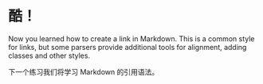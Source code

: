# 酷！

Now you learned how to create a link in Markdown. This is a common style for links, but some parsers provide additional tools for alignment, adding classes and other styles.

下一个练习我们将学习 Markdown 的引用语法。
